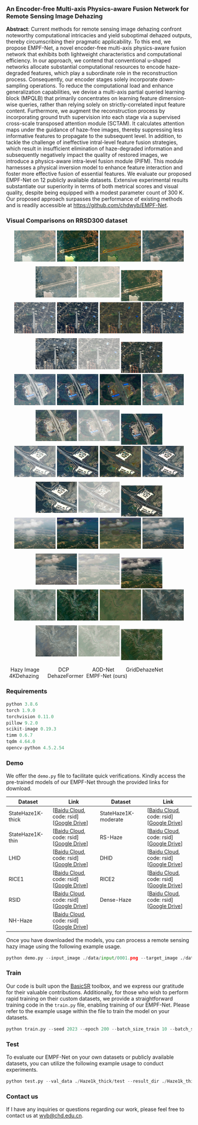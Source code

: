 ###  An Encoder-free Multi-axis Physics-aware Fusion Network for Remote Sensing Image Dehazing

**Abstract**: Current methods for remote sensing image dehazing confront noteworthy computational intricacies and yield suboptimal dehazed outputs, thereby circumscribing their pragmatic applicability. To this end, we propose EMPF-Net, a novel encoder-free multi-axis physics-aware fusion network that exhibits both lightweight characteristics and computational efficiency. In our approach, we contend that conventional u-shaped networks allocate substantial computational resources to encode haze-degraded features, which play a subordinate role in the reconstruction process. Consequently, our encoder stages solely incorporate down-sampling operations. To reduce the computational load and enhance generalization capabilities, we devise a multi-axis partial queried learning block (MPQLB) that primarily concentrates on learning feature dimension-wise queries, rather than relying solely on strictly-correlated input feature content. Furthermore, we augment the reconstruction process by incorporating ground truth supervision into each stage via a supervised cross-scale transposed attention module (SCTAM). It calculates attention maps under the guidance of haze-free images, thereby suppressing less informative features to propagate to the subsequent level. In addition, to tackle the challenge of ineffective intral-level feature fusion strategies, which result in insufficient elimination of haze-degraded information and subsequently negatively impact the quality of restored images, we introduce a physics-aware intra-level fusion module (PIFM). This module harnesses a physical inversion model to enhance feature interaction and foster more effective fusion of essential features. We evaluate our proposed EMPF-Net on 12 publicly available datasets. Extensive experimental results substantiate our superiority in terms of both metrical scores and visual quality, despite being equipped with a modest parameter count of 300 K. Our proposed approach surpasses the performance of existing methods and is readily accessible at https://github.com/chdwyb/EMPF-Net.

### Visual Comparisons on RRSD300 dataset

<div style="text-align: center;">
    <img src="./images/1_1.png" style="display: inline-block; width: 112px; margin-bottom: 10px;">
    <img src="./images/1_2.png" style="display: inline-block; width: 112px; margin-bottom: 10px;">
    <img src="./images/1_3.png" style="display: inline-block; width: 112px; margin-bottom: 10px;">
    <img src="./images/1_4.png" style="display: inline-block; width: 112px; margin-bottom: 10px;">
    <img src="./images/1_5.png" style="display: inline-block; width: 112px; margin-bottom: 10px;">
    <img src="./images/1_6.png" style="display: inline-block; width: 112px; margin-bottom: 10px;">
    <img src="./images/1_7.png" style="display: inline-block; width: 112px;">
</div>


<div style="text-align: center;">
    <img src="./images/2_1.png" style="display: inline-block; width: 112px; margin-bottom: 10px;">
    <img src="./images/2_2.png" style="display: inline-block; width: 112px; margin-bottom: 10px;">
    <img src="./images/2_3.png" style="display: inline-block; width: 112px; margin-bottom: 10px;">
    <img src="./images/2_4.png" style="display: inline-block; width: 112px; margin-bottom: 10px;">
    <img src="./images/2_5.png" style="display: inline-block; width: 112px; margin-bottom: 10px;">
    <img src="./images/2_6.png" style="display: inline-block; width: 112px; margin-bottom: 10px;">
    <img src="./images/2_7.png" style="display: inline-block; width: 112px;">
</div>

<div style="text-align: center;">
    <img src="./images/3_1.png" style="display: inline-block; width: 112px; margin-bottom: 10px;">
    <img src="./images/3_2.png" style="display: inline-block; width: 112px; margin-bottom: 10px;">
    <img src="./images/3_3.png" style="display: inline-block; width: 112px; margin-bottom: 10px;">
    <img src="./images/3_4.png" style="display: inline-block; width: 112px; margin-bottom: 10px;">
    <img src="./images/3_5.png" style="display: inline-block; width: 112px; margin-bottom: 10px;">
    <img src="./images/3_6.png" style="display: inline-block; width: 112px; margin-bottom: 10px;">
    <img src="./images/3_7.png" style="display: inline-block; width: 112px;">
</div>

<div style="text-align: center;">
    <img src="./images/4_1.png" style="display: inline-block; width: 112px; margin-bottom: 10px;">
    <img src="./images/4_2.png" style="display: inline-block; width: 112px; margin-bottom: 10px;">
    <img src="./images/4_3.png" style="display: inline-block; width: 112px; margin-bottom: 10px;">
    <img src="./images/4_4.png" style="display: inline-block; width: 112px; margin-bottom: 10px;">
    <img src="./images/4_5.png" style="display: inline-block; width: 112px; margin-bottom: 10px;">
    <img src="./images/4_6.png" style="display: inline-block; width: 112px; margin-bottom: 10px;">
    <img src="./images/4_7.png" style="display: inline-block; width: 112px;">
</div>

<div style="text-align: center;">
    <img src="./images/5_1.png" style="display: inline-block; width: 112px; margin-bottom: 10px;">
    <img src="./images/5_2.png" style="display: inline-block; width: 112px; margin-bottom: 10px;">
    <img src="./images/5_3.png" style="display: inline-block; width: 112px; margin-bottom: 10px;">
    <img src="./images/5_4.png" style="display: inline-block; width: 112px; margin-bottom: 10px;">
    <img src="./images/5_5.png" style="display: inline-block; width: 112px; margin-bottom: 10px;">
    <img src="./images/5_6.png" style="display: inline-block; width: 112px; margin-bottom: 10px;">
    <img src="./images/5_7.png" style="display: inline-block; width: 112px;">
</div>

<div style="text-align: center;">
    <img src="./images/6_1.png" style="display: inline-block; width: 112px; margin-bottom: 10px;">
    <img src="./images/6_2.png" style="display: inline-block; width: 112px; margin-bottom: 10px;">
    <img src="./images/6_3.png" style="display: inline-block; width: 112px; margin-bottom: 10px;">
    <img src="./images/6_4.png" style="display: inline-block; width: 112px; margin-bottom: 10px;">
    <img src="./images/6_5.png" style="display: inline-block; width: 112px; margin-bottom: 10px;">
    <img src="./images/6_6.png" style="display: inline-block; width: 112px; margin-bottom: 10px;">
    <img src="./images/6_7.png" style="display: inline-block; width: 112px;">
</div>

<span>&nbsp;&nbsp;&nbsp;Hazy Image&nbsp;&nbsp;&nbsp;&nbsp;</span>
<span>&nbsp;&nbsp;&nbsp;&nbsp;&nbsp;&nbsp;&nbsp;&nbsp;DCP&nbsp;&nbsp;&nbsp;&nbsp;&nbsp;&nbsp;&nbsp;</span>
<span>&nbsp;&nbsp;&nbsp;&nbsp;&nbsp;&nbsp;&nbsp;&nbsp;AOD-Net&nbsp;&nbsp;&nbsp;&nbsp;&nbsp;&nbsp;</span>
<span>&nbsp;GridDehazeNet&nbsp;</span>
<span>&nbsp;&nbsp;4KDehazing&nbsp;&nbsp;&nbsp;&nbsp;</span>
<span>&nbsp;DehazeFormer&nbsp;</span>
<span>EMPF-Net (ours)</span>
### Requirements
```python
python 3.8.6
torch 1.9.0
torchvision 0.11.0
pillow 9.2.0
scikit-image 0.19.3
timm 0.6.7
tqdm 4.64.0
opencv-python 4.5.2.54
```
### Demo
We offer the `demo.py` file to facilitate quick verifications. Kindly access the pre-trained models of our EMPF-Net through the provided links for download.

| Dataset           | Link                                                         | Dataset              | Link                                                         |
| ----------------- | ------------------------------------------------------------ | -------------------- | ------------------------------------------------------------ |
| StateHaze1K-thick | [[Baidu Cloud](https://pan.baidu.com/s/1ka78xdfXE1DHwQhvHeO4sQ), code: rsid]   [[Google Drive](https://drive.google.com/file/d/1UryeNoDfF9VYC-OM9ySGEoFuICfgOzqI/view?usp=sharing)] | StateHaze1K-moderate | [[Baidu Cloud](https://pan.baidu.com/s/1qYAC3fZmojMoJcx_1mmP1A), code: rsid]   [[Google Drive](https://drive.google.com/file/d/1qSiFiBTIdjBWPtiJHDEjsQkpcceCzFpA/view?usp=sharing)] |
| StateHaze1K-thin  | [[Baidu Cloud](https://pan.baidu.com/s/15JdjFfkmpAQQxoWH0K2skQ), code: rsid]   [[Google Drive](https://drive.google.com/file/d/1oOUrEj9jEG0tvxvLhzBdP8cCDErp0Ult/view?usp=sharing)] | RS-Haze              | [[Baidu Cloud](https://pan.baidu.com/s/1lO43sfqxZZZuO3EXCZEF2Q), code: rsid]   [[Google Drive](https://drive.google.com/file/d/1vMEynk9CCoSmskP63Zkqjo9_bQSA9t1y/view?usp=sharing)] |
| LHID              | [[Baidu Cloud](https://pan.baidu.com/s/1OFSAmGXU3cn8PP1M33Nqmg), code: rsid]   [[Google Drive](https://drive.google.com/file/d/1mZFia198BTZyz-EY4N2skCRTtcVZlRB0/view?usp=sharing)] | DHID                 | [[Baidu Cloud](https://pan.baidu.com/s/1QjHeNoj06yMDxb7o-MSImg), code: rsid]   [[Google Drive](https://drive.google.com/file/d/182EwHYiwNTYBaZvRd7k80NXn_ZX1f1Hu/view?usp=sharing)] |
| RICE1             | [[Baidu Cloud](https://pan.baidu.com/s/1MVDapqY6ZsFDM1OuwgVruA), code: rsid]   [[Google Drive](https://drive.google.com/file/d/13k5bLCaKirrG4QUm2HnQRC_ihAPK8JSA/view?usp=sharing)] | RICE2                | [[Baidu Cloud](https://pan.baidu.com/s/1gytFQlWuMjYAV9qlZpb0Mw), code: rsid]   [[Google Drive](https://drive.google.com/file/d/1pomHZNaBq6G8wGVKBL2iirXnZFbXj_8D/view?usp=sharing)] |
| RSID              | [[Baidu Cloud](https://pan.baidu.com/s/1YTe77eQg5jOTBnJ4aP3jPQ), code: rsid]   [[Google Drive](https://drive.google.com/file/d/1NAJqjfhy8o4uZhydcx4tzTRquzopWzoE/view?usp=sharing)] | Dense-Haze           | [[Baidu Cloud](https://pan.baidu.com/s/1JLeji4_HXutS-pp4VI5mNg), code: rsid]   [[Google Drive](https://drive.google.com/file/d/1G62Jji01P_HDd8YO-Z77i790qAEcNL1N/view?usp=sharing)] |
| NH-Haze           | [[Baidu Cloud](https://pan.baidu.com/s/1sg1X64DuCI-2HqV-DTB5sw), code: rsid]   [[Google Drive](https://drive.google.com/file/d/19i4fqAmIihZHP_saUUWUscOFFJFRKnXS/view?usp=sharing)] |                      |                                                              |

Once you have downloaded the models, you can process a remote sensing hazy image using the following example usage.
```python
python demo.py --input_image ./data/input/0001.png --target_image ./data/target/0001.png --result_dir ./data/result --expand_factor 128 --result_save True --resume_state ./models/RS-Haze.pth --only_last True --cuda True
```
### Train
Our code is built upon the [BasicSR](https://github.com/XPixelGroup/BasicSR) toolbox, and we express our gratitude for their valuable contributions. Additionally, for those who wish to perform rapid training on their custom datasets, we provide a straightforward training code in the `train.py` file, enabling training of our EMPF-Net. Please refer to the example usage within the file to train the model on your datasets.
```python
python train.py --seed 2023 --epoch 200 --batch_size_train 10 --batch_size_val 10 --patch_size_train 512 --patch_size_val 512 --lr 1e-3 --lr_min 1e-8 --train_data ./StateHaze1K-thick/train --val_data ./StateHaze1K-thick/val --resume_state ./model_resume.pth --save_state ./model_best.pth --cuda True --val_frequency 3 --loss_weight 0.04 --only_last False --autocast True --num_works 4
```
### Test
To evaluate our EMPF-Net on your own datasets or publicly available datasets, you can utilize the following example usage to conduct experiments.

```python
python test.py --val_data ./Haze1k_thick/test --result_dir ./Haze1k_thick/test/result/ --resume_state ./models/Haze1K-thick.pth --expand_factor 128 --result_save True --cuda True --only_last True --num_works 4
```
### Contact  us

If I have any inquiries or questions regarding our work, please feel free to contact us at [wyb@chd.edu.cn](mailto:wyb@chd.edu.cn).
